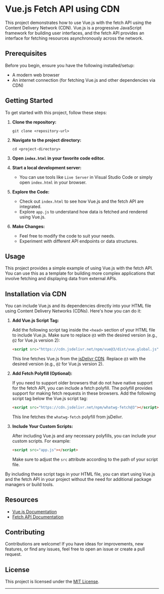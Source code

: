# Vue.js Fetch API using CDN

This project demonstrates how to use Vue.js with the fetch API using the Content Delivery Network (CDN). Vue.js is a progressive JavaScript framework for building user interfaces, and the fetch API provides an interface for fetching resources asynchronously across the network.

## Prerequisites

Before you begin, ensure you have the following installed/setup:

- A modern web browser
- An internet connection (for fetching Vue.js and other dependencies via CDN)

## Getting Started

To get started with this project, follow these steps:

1. **Clone the repository:** 
    ```
    git clone <repository-url>
    ```

2. **Navigate to the project directory:**
    ```
    cd <project-directory>
    ```

3. **Open `index.html` in your favorite code editor.**

4. **Start a local development server:** 
    - You can use tools like `Live Server` in Visual Studio Code or simply open `index.html` in your browser.

5. **Explore the Code:**
    - Check out `index.html` to see how Vue.js and the fetch API are integrated.
    - Explore `app.js` to understand how data is fetched and rendered using Vue.js.

6. **Make Changes:**
    - Feel free to modify the code to suit your needs.
    - Experiment with different API endpoints or data structures.

## Usage

This project provides a simple example of using Vue.js with the fetch API. You can use this as a template for building more complex applications that involve fetching and displaying data from external APIs.

## Installation via CDN

You can include Vue.js and its dependencies directly into your HTML file using Content Delivery Networks (CDNs). Here's how you can do it:

1. **Add Vue.js Script Tag:**

    Add the following script tag inside the `<head>` section of your HTML file to include Vue.js. Make sure to replace `@3` with the desired version (e.g., `@2` for Vue.js version 2):

    ```html
    <script src="https://cdn.jsdelivr.net/npm/vue@3/dist/vue.global.js"></script>
    ```

    This line fetches Vue.js from the [jsDelivr CDN](https://www.jsdelivr.com/). Replace `@3` with the desired version (e.g., `@2` for Vue.js version 2).

2. **Add Fetch Polyfill (Optional):**

    If you need to support older browsers that do not have native support for the fetch API, you can include a fetch polyfill. The polyfill provides support for making fetch requests in these browsers. Add the following script tag below the Vue.js script tag:

    ```html
    <script src="https://cdn.jsdelivr.net/npm/whatwg-fetch@3"></script>
    ```

    This line fetches the `whatwg-fetch` polyfill from jsDelivr.

3. **Include Your Custom Scripts:**

    After including Vue.js and any necessary polyfills, you can include your custom scripts. For example:

    ```html
    <script src="app.js"></script>
    ```

    Make sure to adjust the `src` attribute according to the path of your script file.

By including these script tags in your HTML file, you can start using Vue.js and the fetch API in your project without the need for additional package managers or build tools.


## Resources

- [Vue.js Documentation](https://vuejs.org/v2/guide/)
- [Fetch API Documentation](https://developer.mozilla.org/en-US/docs/Web/API/Fetch_API)

## Contributing

Contributions are welcome! If you have ideas for improvements, new features, or find any issues, feel free to open an issue or create a pull request.

## License

This project is licensed under the [MIT License](LICENCE.md).

___
